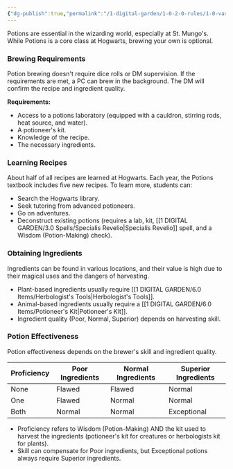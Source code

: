 ```yaml
---
{"dg-publish":true,"permalink":"/1-digital-garden/1-0-2-0-rules/1-0-variant-rules/01-11-potion-making/"}
---
```


Potions are essential in the wizarding world, especially at St. Mungo's. While Potions is a core class at Hogwarts, brewing your own is optional.

### Brewing Requirements

Potion brewing doesn't require dice rolls or DM supervision. If the requirements are met, a PC can brew in the background. The DM will confirm the recipe and ingredient quality.

**Requirements:**

* Access to a potions laboratory (equipped with a cauldron, stirring rods, heat source, and water).
* A potioneer's kit.
* Knowledge of the recipe.
* The necessary ingredients.

### Learning Recipes

About half of all recipes are learned at Hogwarts. Each year, the Potions textbook includes five new recipes. To learn more, students can:

* Search the Hogwarts library.
* Seek tutoring from advanced potioneers.
* Go on adventures.
* Deconstruct existing potions (requires a lab, kit, [[1 DIGITAL GARDEN/3.0 Spells/Specialis Revelio\|Specialis Revelio]] spell, and a Wisdom (Potion-Making) check).

### Obtaining Ingredients

Ingredients can be found in various locations, and their value is high due to their magical uses and the dangers of harvesting.

* Plant-based ingredients usually require [[1 DIGITAL GARDEN/6.0 Items/Herbologist's Tools\|Herbologist's Tools]].
* Animal-based ingredients usually require a [[1 DIGITAL GARDEN/6.0 Items/Potioneer's Kit\|Potioneer's Kit]].
* Ingredient quality (Poor, Normal, Superior) depends on harvesting skill.

### Potion Effectiveness

Potion effectiveness depends on the brewer's skill and ingredient quality.

| Proficiency | Poor Ingredients | Normal Ingredients | Superior Ingredients |
|---|---|---|---|
| None | Flawed | Flawed | Normal |
| One | Flawed | Normal | Normal |
| Both | Normal | Normal | Exceptional |

* Proficiency refers to Wisdom (Potion-Making) AND the kit used to harvest the ingredients (potioneer's kit for creatures or herbologists kit for plants).
* Skill can compensate for Poor ingredients, but Exceptional potions always require Superior ingredients.